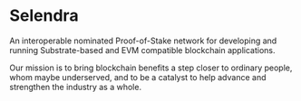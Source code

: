 # Selendra

An interoperable nominated Proof-of-Stake network for developing and running Substrate-based and EVM compatible blockchain applications.

Our mission is to bring blockchain benefits a step closer to ordinary people, whom maybe underserved, and to be a catalyst to help advance and strengthen the industry as a whole.


